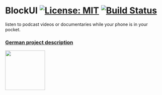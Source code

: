 # BlockUI [![License: MIT](https://img.shields.io/badge/License-MIT-yellow.svg)](https://opensource.org/licenses/MIT) [![Build Status](https://ci.matse.work/api/badges/matse/block-ui/status.svg?ref=refs/heads/main)](https://ci.matse.work/matse/block-ui)
listen to podcast videos or documentaries while your phone is in your pocket.

### [German project description](https://matse.work/project/2021/08/11/blockui-android-application.html)

[<img src="https://play.google.com/intl/en_us/badges/static/images/badges/en_badge_web_generic.png" alt="" data-canonical-src="https://play.google.com/intl/en_us/badges/static/images/badges/en_badge_web_generic.png" width="128" />](https://play.google.com/store/apps/details?id=work.matse.blockui)
